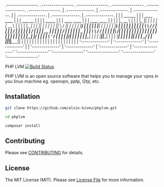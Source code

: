 

 .----------------. .----------------. .----------------.   .----------------. .----------------. .----------------. 
| .--------------. | .--------------. | .--------------. | | .--------------. | .--------------. | .--------------. |
| |   ______     | | |  ____  ____  | | |   ______     | | | |   _____      | | | ____   ____  | | | ____    ____ | |
| |  |_   __ \   | | | |_   ||   _| | | |  |_   __ \   | | | |  |_   _|     | | ||_  _| |_  _| | | ||_   \  /   _|| |
| |    | |__) |  | | |   | |__| |   | | |    | |__) |  | | | |    | |       | | |  \ \   / /   | | |  |   \/   |  | |
| |    |  ___/   | | |   |  __  |   | | |    |  ___/   | | | |    | |   _   | | |   \ \ / /    | | |  | |\  /| |  | |
| |   _| |_      | | |  _| |  | |_  | | |   _| |_      | | | |   _| |__/ |  | | |    \ ' /     | | | _| |_\/_| |_ | |
| |  |_____|     | | | |____||____| | | |  |_____|     | | | |  |________|  | | |     \_/      | | ||_____||_____|| |
| |              | | |              | | |              | | | |              | | |              | | |              | |
| '--------------' | '--------------' | '--------------' | | '--------------' | '--------------' | '--------------' |
 '----------------' '----------------' '----------------'   '----------------' '----------------' '----------------' 


PHP LVM [![Build Status](https://travis-ci.org/leodido/php-lvm.svg?branch=master)](https://travis-ci.org/leodido/php-lvm)

PHP LVM is an open source software that helps you to manage your vpns in you linux machine eg. openvpn, pptp, l2tp, etc.

## Installation

```bash
git clone https://github.com/alvin-kiveu/phplvm.git

cd phplvm

composer install
```

## Contributing

Please see [CONTRIBUTING](CONTRIBUTING.md) for details.

## License

The MIT License (MIT). Please see [License File](LICENSE.md) for more information.
